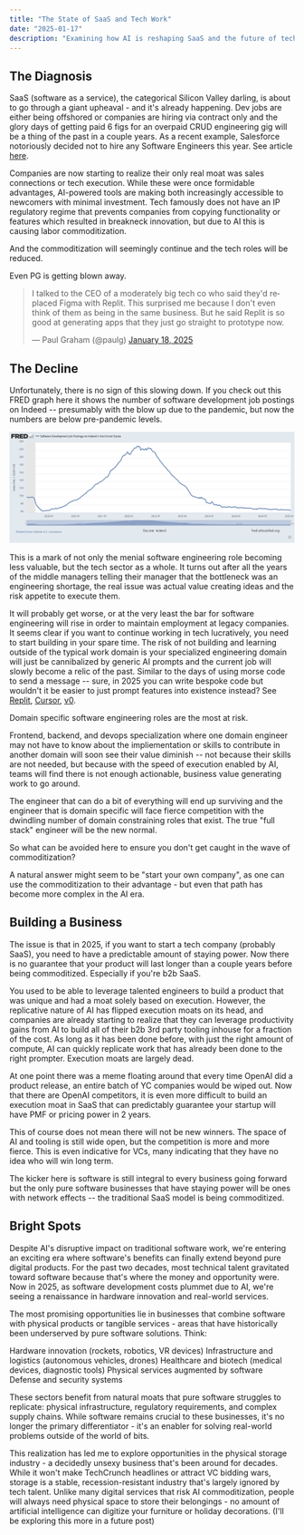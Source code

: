 ```yaml
---
title: "The State of SaaS and Tech Work"
date: "2025-01-17"
description: "Examining how AI is reshaping SaaS and the future of tech work"
---
```


## The Diagnosis
SaaS (software as a service), the categorical Silicon Valley darling, is about to go through a giant upheaval - and it's already happening. Dev jobs are either being offshored or companies are hiring via contract only and the glory days of getting paid 6 figs for an overpaid CRUD engineering gig will be a thing of the past in a couple years. As a recent example, Salesforce notoriously decided not to hire any Software Engineers this year. See article [here](https://www.salesforceben.com/salesforce-will-hire-no-more-software-engineers-in-2025-says-marc-benioff/).

Companies are now starting to realize their only real moat was sales connections or tech execution. While these were once formidable advantages, AI-powered tools are making both increasingly accessible to newcomers with minimal investment. Tech famously does not have an IP regulatory regime that prevents companies from copying functionality or features which resulted in breakneck innovation, but due to AI this is causing labor commoditization. 

And the commoditization will seemingly continue and the tech roles will be reduced.

Even PG is getting blown away.
<blockquote class="twitter-tweet">
<p lang="en" dir="ltr">I talked to the CEO of a moderately big tech co who said they'd replaced Figma with Replit. This surprised me because I don't even think of them as being in the same business. But he said Replit is so good at generating apps that they just go straight to prototype now.</p>&mdash; Paul Graham (@paulg) <a href="https://twitter.com/paulg/status/1880594118927430068?ref_src=twsrc%5Etfw">January 18, 2025</a>
</blockquote>
<script async src="https://platform.twitter.com/widgets.js" charset="utf-8"></script>



## The Decline
Unfortunately, there is no sign of this slowing down. If you check out this FRED graph here it shows the number of software development job postings on Indeed -- presumably with the blow up due to the pandemic, but now the numbers are below pre-pandemic levels.


![Software Development Job Postings](./fred.png)

This is a mark of not only the menial software engineering role becoming less valuable, but the tech sector as a whole. It turns out after all the years of the middle managers telling their manager that the bottleneck was an engineering shortage, the real issue was actual value creating ideas and the risk appetite to execute them. 

It will probably get worse, or at the very least the bar for software engineering will rise in order to maintain employment at legacy companies.  It seems clear if you want to continue working in tech lucratively, you need to start building in your spare time. The risk of not building and learning outside of the typical work domain is your specialized engineering domain will just be cannibalized by generic AI prompts and the current job will slowly become a relic of the past. Similar to the days of using morse code to send a message -- sure, in 2025 you can write bespoke code but wouldn't it be easier to just prompt features into existence instead? See [Replit](https://replit.com), [Cursor](https://cursor.sh), [v0](https://v0.dev).

Domain specific software engineering roles are the most at risk. 

Frontend, backend, and devops specialization where one domain engineer may not have to know about the impliementation or skills to contribute in another domain will soon see their value diminish -- not because their skills are not needed, but because with the speed of execution enabled by AI, teams will find there is not enough actionable, business value generating work to go around.

The engineer that can do a bit of everything will end up surviving and the engineer that is domain specific will face fierce competition with the dwindling number of domain constraining roles that exist. The true "full stack" engineer will be the new normal.

So what can be avoided here to ensure you don't get caught in the wave of commoditization?

A natural answer might seem to be "start your own company", as one can use the commoditization to their advantage - but even that path has become more complex in the AI era.

## Building a Business
The issue is that in 2025, if you want to start a tech company (probably SaaS), you need to have a predictable amount of staying power. Now there is no guarantee that your product will last longer than a couple years before being commoditized. Especially if you're b2b SaaS.

You used to be able to leverage talented engineers to build a product that was unique and had a moat solely based on execution. However, the replicative nature of AI has flipped execution moats on its head, and companies are already starting to realize that they can leverage productivity gains from AI to build all of their b2b 3rd party tooling inhouse for a fraction of the cost. As long as it has been done before, with just the right amount of compute, AI can quickly replicate work that has already been done to the right prompter. Execution moats are largely dead.

 At one point there was a meme floating around that every time OpenAI did a product release, an entire batch of YC companies would be wiped out. Now that there are OpenAI competitors, it is even more difficult to build an execution moat in SaaS that can predictably guarantee your startup will have PMF or pricing power in 2 years.

This of course does not mean there will not be new winners. The space of AI and tooling is still wide open, but the competition is more and more fierce. This is even indicative for VCs, many indicating that they have no idea who will win long term. 

The kicker here is software is still integral to every business going forward but the only pure software businesses that have staying power will be ones with network effects -- the traditional SaaS model is being commoditized.

## Bright Spots
Despite AI's disruptive impact on traditional software work, we're entering an exciting era where software's benefits can finally extend beyond pure digital products. For the past two decades, most technical talent gravitated toward software because that's where the money and opportunity were. Now in 2025, as software development costs plummet due to AI, we're seeing a renaissance in hardware innovation and real-world services.

The most promising opportunities lie in businesses that combine software with physical products or tangible services - areas that have historically been underserved by pure software solutions. Think:

Hardware innovation (rockets, robotics, VR devices)
Infrastructure and logistics (autonomous vehicles, drones)
Healthcare and biotech (medical devices, diagnostic tools)
Physical services augmented by software
Defense and security systems

These sectors benefit from natural moats that pure software struggles to replicate: physical infrastructure, regulatory requirements, and complex supply chains. While software remains crucial to these businesses, it's no longer the primary differentiator - it's an enabler for solving real-world problems outside of the world of bits.

This realization has led me to explore opportunities in the physical storage industry - a decidedly unsexy business that's been around for decades. While it won't make TechCrunch headlines or attract VC bidding wars, storage is a stable, recession-resistant industry that's largely ignored by tech talent. Unlike many digital services that risk AI commoditization, people will always need physical space to store their belongings - no amount of artificial intelligence can digitize your furniture or holiday decorations. (I'll be exploring this more in a future post)


